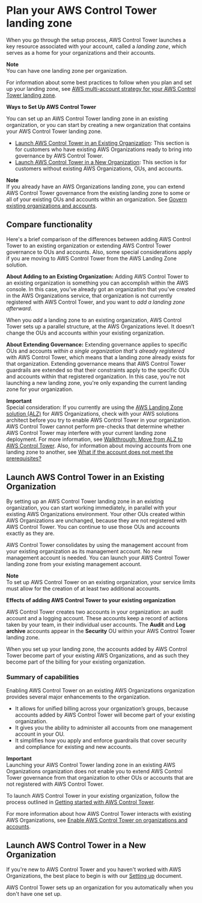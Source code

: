 # Plan your AWS Control Tower landing zone<a name="planning-your-deployment"></a>

When you go through the setup process, AWS Control Tower launches a key resource associated with your account, called a *landing zone*, which serves as a home for your organizations and their accounts\. 

**Note**  
You can have one landing zone per organization\.

For information about some best practices to follow when you plan and set up your landing zone, see [AWS multi\-account strategy for your AWS Control Tower landing zone](aws-multi-account-landing-zone.md)\.

**Ways to Set Up AWS Control Tower**

You can set up an AWS Control Tower landing zone in an existing organization, or you can start by creating a new organization that contains your AWS Control Tower landing zone\.
+ [Launch AWS Control Tower in an Existing Organization](#deploy-with-existing-orgs): This section is for customers who have existing AWS Organizations ready to bring into governance by AWS Control Tower\.
+ [Launch AWS Control Tower in a New Organization](#fresh-deployment-no-existing-orgs): This section is for customers without existing AWS Organizations, OUs, and accounts\.

**Note**  
If you already have an AWS Organizations landing zone, you can extend AWS Control Tower governance from the existing landing zone to some or all of your existing OUs and accounts within an organization\. See [Govern existing organizations and accounts](https://docs.aws.amazon.com/controltower/latest/userguide/importing-existing.html)\.

## Compare functionality<a name="functionality-comparison"></a>

Here's a brief comparison of the differences between adding AWS Control Tower to an existing organization or extending AWS Control Tower governance to OUs and accounts\. Also, some special considerations apply if you are moving to AWS Control Tower from the AWS Landing Zone solution\.

**About Adding to an Existing Organization:** Adding AWS Control Tower to an existing organization is something you can accomplish within the AWS console\. In this case, you’ve already got an organization that you’ve created in the AWS Organizations service, that organization is not currently registered with AWS Control Tower, and you want to *add a landing zone afterward*\.

When you *add* a landing zone to an existing organization, AWS Control Tower sets up a parallel structure, at the AWS Organizations level\. It doesn’t change the OUs and accounts within your existing organization\.

**About Extending Governance:** Extending governance applies to specific OUs and accounts *within a single organization that's already registered* with AWS Control Tower, which means that a landing zone already exists for that organization\. Extending governance means that AWS Control Tower guardrails are extended so that their constraints apply to the specific OUs and accounts within that registered organization\. In this case, you're not launching a new landing zone, you're only expanding the current landing zone for your organization\.

**Important**  
Special consideration: If you currently are using the [AWS Landing Zone solution \(ALZ\)](http://aws.amazon.com/solutions/implementations/aws-landing-zone/) for AWS Organizations, check with your AWS solutions architect before you try to enable AWS Control Tower in your organization\. AWS Control Tower cannot perform pre\-checks that determine whether AWS Control Tower may interfere with your current landing zone deployment\. For more information, see [Walkthrough: Move from ALZ to AWS Control Tower](alz-to-control-tower.md)\. Also, for information about moving accounts from one landing zone to another, see [What if the account does not meet the prerequisites?](enroll-account.md#fulfill-prerequisites)

## Launch AWS Control Tower in an Existing Organization<a name="deploy-with-existing-orgs"></a>

By setting up an AWS Control Tower landing zone in an existing organization, you can start working immediately, in parallel with your existing AWS Organizations environment\. Your other OUs created within AWS Organizations are unchanged, because they are not registered with AWS Control Tower\. You can continue to use those OUs and accounts exactly as they are\.

 AWS Control Tower consolidates by using the management account from your existing organization as its management account\. No new management account is needed\. You can launch your AWS Control Tower landing zone from your existing management account\.

**Note**  
To set up AWS Control Tower on an existing organization, your service limits must allow for the creation of at least two additional accounts\.

**Effects of adding AWS Control Tower to your existing organization**

AWS Control Tower creates two accounts in your organization: an audit account and a logging account\. These accounts keep a record of actions taken by your team, in their individual user accounts\. The **Audit** and **Log archive** accounts appear in the **Security** OU within your AWS Control Tower landing zone\.

When you set up your landing zone, the accounts added by AWS Control Tower become part of your existing AWS Organizations, and as such they become part of the billing for your existing organization\.

### Summary of capabilities<a name="comparison-existing-and-not-existing-orgs"></a>

Enabling AWS Control Tower on an existing AWS Organizations organization provides several major enhancements to the organization\.
+ It allows for unified billing across your organization’s groups, because accounts added by AWS Control Tower will become part of your existing organization\.
+ It gives you the ability to administer all accounts from one management account in your OU\.
+ It simplifies how you apply and enforce guardrails that cover security and compliance for existing and new accounts\.

**Important**  
Launching your AWS Control Tower landing zone in an existing AWS Organizations organization does not enable you to extend AWS Control Tower governance from that organization to other OUs or accounts that are not registered with AWS Control Tower\.

To launch AWS Control Tower in your existing organization, follow the process outlined in [Getting started with AWS Control Tower](getting-started-with-control-tower.md)\.

For more information about how AWS Control Tower interacts with existing AWS Organizations, see [Enable AWS Control Tower on organizations and accounts](existing-orgs.md)\.

## Launch AWS Control Tower in a New Organization<a name="fresh-deployment-no-existing-orgs"></a>

If you're new to AWS Control Tower and you haven't worked with AWS Organizations, the best place to begin is with our [Setting up](setting-up.md) document\.

AWS Control Tower sets up an organization for you automatically when you don't have one set up\.